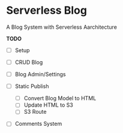 # Serverless Blog

A Blog System with Serverless Aarchitecture

**TODO**

 - [ ] Setup
 - [ ] CRUD Blog
 - [ ] Blog Admin/Settings
 - [ ] Static Publish
    - [ ] Convert Blog Model to HTML
    - [ ] Update HTML to S3
    - [ ] S3 Route
 - [ ] Comments System
   

